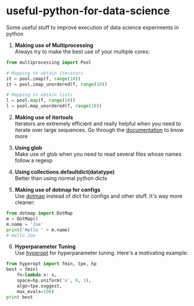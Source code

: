 # useful-python-for-data-science
Some useful stuff to improve execution of data science experiments in python

1. **Making use of Multiprocessing**  
Always try to make the best use of your multiple cores:
```python
from multiprocessing import Pool

# Mapping to obtain iterators
it = pool.imap(f, range(10))
it = pool.imap_unordered(f, range(10))

# Mapping to obtain lists
l = pool.map(f, range(10))
l = pool.map_unordered(f, range(10))
```
2. **Making use of itertools**  
Iterators are extremely efficient and really helpful when you need to iterate over large sequences. Go through the [documentation](https://docs.python.org/2/library/itertools.html) to know more

3. **Using glob**  
Make use of glob when you need to read several files whose names follow a regexp

4. **Using collections.defaultdict(datatype)**  
Better than using normal python dicts

5. **Making use of dotmap for configs**  
Use [dotmap](https://pypi.org/project/dotmap/) instead of dict for configs and other stuff. It's way more cleaner:
```python
from dotmap import DotMap
m = DotMap()
m.name = 'Joe'
print('Hello ' + m.name)
# Hello Joe
```
6. **Hyperparameter Tuning**  
Use [hyperopt](https://medium.com/district-data-labs/parameter-tuning-with-hyperopt-faa86acdfdce) for hyperparameter tuning. Here's a motivating example:  
```python
from hyperopt import fmin, tpe, hp
best = fmin(
    fn=lambda x: x,
    space=hp.uniform('x', 0, 1),
    algo=tpe.suggest,
    max_evals=100)
print best
```

